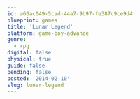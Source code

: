 ```yaml
---
id: a60ac049-5cad-44a7-9b97-fe387c9ce9d4
blueprint: games
title: 'Lunar Legend'
platform: game-boy-advance
genre:
  - rpg
digital: false
physical: true
guide: false
pending: false
posted: '2014-02-10'
slug: lunar-legend
---
```

